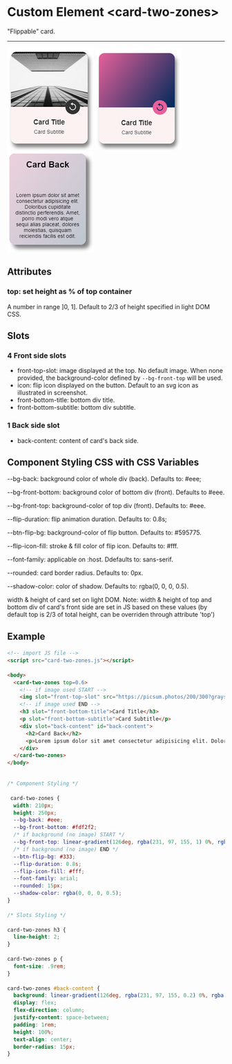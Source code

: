 # Custom Element \<card-two-zones>

"Flippable" card.
___




![Card Front with Image](./readme_img/screenshot_front_image.png)
![Card Front with Background color](./readme_img/screenshot_front_bg_color.png)
![Card Back](./readme_img/screenshot_back.png)

## Attributes
### top: set height as % of top container
A number in range ]0, 1]. Default to 2/3 of height specified in light DOM CSS.


## Slots
### 4 Front side slots
* front-top-slot: image displayed at the top. No default image. When none provided, the background-color defined by ```--bg-front-top``` will be used.
* icon: flip icon displayed on the button. Default to an svg icon as illustrated in screenshot.
* front-bottom-title: bottom div title.
* front-bottom-subtitle: bottom div subtitle.

### 1 Back side slot
* back-content: content of card's back side.


## Component Styling CSS with CSS Variables


--bg-back: background color of whole div (back). Defaults to: #eee;

--bg-front-bottom: background color of bottom div (front). Defaults to #eee.


--bg-front-top: background-color of top div (front). Defaults to: #eee.


--flip-duration: flip animation duration. Defaults to: 0.8s;


--btn-flip-bg: background-color of flip button. Defaults to: #595775.


--flip-icon-fill: stroke & fill color of flip icon. Defaults to: #fff.


--font-family: applicable on :host. Ddefaults to: sans-serif.


--rounded: card border radius. Defaults to: 0px.


--shadow-color: color of shadow. Defaults to: rgba(0, 0, 0, 0.5).


width & height of card set on light DOM. Note: width & height of top and bottom div of card's front side are set in JS based on  these values (by default top is 2/3 of total height, can be overriden through attribute 'top')

## Example
```html
<!-- import JS file -->
<script src="card-two-zones.js"></script>

<body>
  <card-two-zones top=0.6>
    <!-- if image used START -->
    <img slot="front-top-slot" src="https://picsum.photos/200/300?grayscale" alt="a placeholder picture" />
    <!-- if image used END -->
    <h3 slot="front-bottom-title">Card Title</h3>
    <p slot="front-bottom-subtitle">Card Subtitle</p>
    <div slot="back-content" id="back-content">
      <h2>Card Back</h2>
      <p>Lorem ipsum dolor sit amet consectetur adipisicing elit. Doloribus cupiditate distinctio perferendis. Amet, porro modi vero atque sequi alias placeat, dolores molestias, quisquam reiciendis facilis est odit.</p>
    </div>
  </card-two-zones>
</body>
```


```css

/* Component Styling */

 card-two-zones {
  width: 210px;
  height: 250px;
  --bg-back: #eee;
  --bg-front-bottom: #fdf2f2;
  /* if background (no image) START */
  --bg-front-top: linear-gradient(126deg, rgba(231, 97, 155, 1) 0%, rgba(0, 42, 90, 1) 100%);
  /* if background (no image) END */
  --btn-flip-bg: #333;
  --flip-duration: 0.8s;
  --flip-icon-fill: #fff;
  --font-family: arial;
  --rounded: 15px;
  --shadow-color: rgba(0, 0, 0, 0.5);
}

/* Slots Styling */

card-two-zones h3 {
  line-height: 2;
}

card-two-zones p {
  font-size: .9rem;
}

card-two-zones #back-content {
  background: linear-gradient(126deg, rgba(231, 97, 155, 0.2) 0%, rgba(0, 42, 90, 0.2) 100%);
  display: flex;
  flex-direction: column;
  justify-content: space-between;
  padding: 1rem;
  height: 100%;
  text-align: center;
  border-radius: 15px;
}
```
